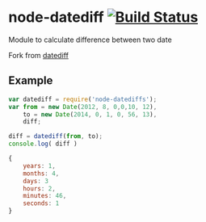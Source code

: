 node-datediff [![Build Status](https://travis-ci.org/dmfilipenko/datediff.svg?branch=master)](https://travis-ci.org/dmfilipenko/datediff)
========

Module to calculate difference between two date

Fork from [datediff](https://www.npmjs.com/package/datediff)
## Example

```js
var datediff = require('node-datediffs');
var from = new Date(2012, 8, 0,0,10, 12),
    to = new Date(2014, 0, 1, 0, 56, 13),
    diff;

diff = datediff(from, to);
console.log( diff )

```


```js
{
	years: 1,
	months: 4,
	days: 3
	hours: 2,
	minutes: 46,
	seconds: 1
}
```
